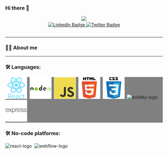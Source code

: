 ### Hi there 👋

<div id="header" align="center">
  <img src="https://media.giphy.com/media/M9gbBd9nbDrOTu1Mqx/giphy.gif" width="100"/>


  <div id="badges">
    <a href="https://www.linkedin.com/in/sebastien-bielecki/" target="_blank" rel="noreferrer noopener">
      <img src="https://img.shields.io/badge/LinkedIn-blue?style=for-the-badge&logo=linkedin&logoColor=white" alt="LinkedIn Badge"/>
    </a>
    <a href="https://twitter.com/Binucci04" target="_blank" rel="noreferrer noopener">
      <img src="https://img.shields.io/badge/Twitter-blue?style=for-the-badge&logo=twitter&logoColor=white" alt="Twitter Badge"/>
    </a>
  </div>
    <img src="https://komarev.com/ghpvc/?username=SebastienBielecki&style=flat-square&color=blue" alt=""/>
</div>

---

### :man_technologist: About me

---

### :hammer_and_wrench: Languages:
<div style="background-color: grey;">
  <img src="https://github.com/devicons/devicon/blob/master/icons/react/react-original-wordmark.svg" alt="react-logo" height=70 width=70/>&nbsp;
  <img src="https://github.com/devicons/devicon/blob/master/icons/nodejs/nodejs-original-wordmark.svg" alt="nodejs-logo" height=70 width=70/>&nbsp;
  <img src="https://github.com/devicons/devicon/blob/master/icons/javascript/javascript-original.svg" alt="javascript-logo" height=70 width=70/>&nbsp;
  <img src="https://github.com/devicons/devicon/blob/master/icons/html5/html5-original-wordmark.svg" alt="html5-logo" height=70 width=70/>&nbsp;
  <img src="https://github.com/devicons/devicon/blob/master/icons/css3/css3-original-wordmark.svg" alt="css4-logo" height=70 width=70/>&nbsp;
  <img src="https://upload.wikimedia.org/wikipedia/commons/9/98/Solidity_logo.svg" alt="solidity-logo" height=70 width=70/>&nbsp;
  <img src="https://github.com/devicons/devicon/blob/master/icons/express/express-original-wordmark.svg" height=70 width=70/>&nbsp;
  
</div>

### :hammer_and_wrench: No-code platforms:
<div style="align-items: center">
  <img src="https://getlogovector.com/wp-content/uploads/2021/08/bubble-io-logo-vector.png" alt="react-logo" height="70" width="100"/>&nbsp;
  <img src="https://seeklogo.com/images/W/webflow-logo-B378445467-seeklogo.com.png" alt="webflow-logo" height="60" width="160"/>&nbsp;
  
</div>

<!--
**SebastienBielecki/SebastienBielecki** is a ✨ _special_ ✨ repository because its `README.md` (this file) appears on your GitHub profile.

Here are some ideas to get you started:

- 🔭 I’m currently working on ...
- 🌱 I’m currently learning ...
- 👯 I’m looking to collaborate on ...
- 🤔 I’m looking for help with ...
- 💬 Ask me about ...
- 📫 How to reach me: ...
- 😄 Pronouns: ...
- ⚡ Fun fact: ...
-->
